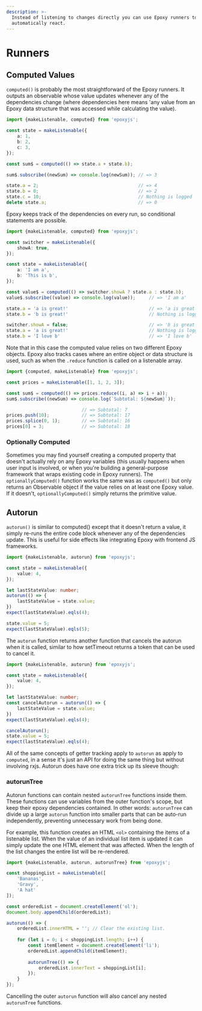 ```yaml
---
description: >-
  Instead of listening to changes directly you can use Epoxy runners to
  automatically react.
---
```


# Runners

## Computed Values

`computed()` is probably the most straightforward of the Epoxy runners. It outputs an observable whose value updates whenever any of the dependencies change \(where dependencies here means 'any value from an Epoxy data structure that was accessed while calculating the value\).

```typescript
import {makeListenable, computed} from 'epoxyjs';

const state = makeListenable({
    a: 1,
    b: 2,
    c: 3,
});

const sum$ = computed(() => state.a + state.b);

sum$.subscribe((newSum) => console.log(newSum)); // => 3

state.a = 2;                                     // => 4
state.b = 0;                                     // => 2
state.c = 10;                                    // Nothing is logged
delete state.a;                                  // => 0
```

Epoxy keeps track of the dependencies on every run, so conditional statements are possible.

```typescript
import {makeListenable, computed} from 'epoxyjs';

const switcher = makeListenable({
    showA: true,
});

const state = makeListenable({
    a: 'I am a',
    b: 'This is b',
});

const value$ = computed(() => switcher.showA ? state.a : state.b);
value$.subscribe((value) => console.log(value));     // => 'I am a'

state.a = 'a is great!'                              // => 'a is great!'
state.b = 'b is great!'                              // Nothing is logged

switcher.showA = false;                              // => 'b is great!'
state.a = 'a is great!'                              // Nothing is logged
state.b = 'I love b'                                 // => 'I love b'
```

Note that in this case the computed value relies on two different Epoxy objects. Epoxy also tracks cases where an entire object or data structure is used, such as when the `.reduce` function is called on a listenable array.

```typescript
import {computed, makeListenable} from 'epoxyjs';

const prices = makeListenable([1, 1, 2, 3]);

const sum$ = computed(() => prices.reduce((i, a) => i + a));
sum$.subscribe((newSum) => console.log(`Subtotal: ${newSum}`));

                            // => Subtotal: 7
prices.push(10);            // => Subtotal: 17
prices.splice(0, 1);        // => Subtotal: 16
prices[0] = 3;              // => Subtotal: 18
```

### Optionally Computed

Sometimes you may find yourself creating a computed property that doesn't actually rely on any Epoxy variables \(this usually happens when user input is involved, or when you're building a general-purpose framework that wraps existing code in Epoxy runners\). The `optionallyComputed()` function works the same was as `computed()` but only returns an Observable object if the value relies on at least one Epoxy value. If it doesn't, `optionallyComputed()` simply returns the primitive value.

## Autorun

`autorun()` is similar to computed\(\) except that it doesn't return a value, it simply re-runs the entire code block whenever any of the dependencies update. This is useful for side effects like integrating Epoxy with frontend JS frameworks.

```typescript
import {makeListenable, autorun} from 'epoxyjs';

const state = makeListenable({
    value: 4,
});

let lastStateValue: number;
autorun(() => {
    lastStateValue = state.value;
})
expect(lastStateValue).eqls(4);

state.value = 5;
expect(lastStateValue).eqls(5);
```

The `autorun` function returns another function that cancels the autorun when it is called, similar to how setTimeout returns a token that can be used to cancel it.

```typescript
import {makeListenable, autorun} from 'epoxyjs';

const state = makeListenable({
    value: 4,
});

let lastStateValue: number;
const cancelAutorun = autorun(() => {
    lastStateValue = state.value;
})
expect(lastStateValue).eqls(4);

cancelAutorun();
state.value = 5;
expect(lastStateValue).eqls(4);
```

All of the same concepts of getter tracking apply to `autorun` as apply to `computed`, in a sense it's just an API for doing the same thing but without involving rxjs. Autorun does have one extra trick up its sleeve though:

### autorunTree

Autorun functions can contain nested `autorunTree` functions inside them. These functions can use variables from the outer function's scope, but keep their epoxy dependencies contained. In other words: `autorunTree` can divide up a large `autorun` function into smaller parts that can be auto-run independently, preventing unnecessary work from being done.

For example, this function creates an HTML `<ol>` containing the items of a listenable list. When the value of an individual list item is updated it can simply update the one HTML element that was affected. When the length of the list changes the entire list will be re-rendered.

```typescript
import {makeListenable, autorun, autorunTree} from 'epoxyjs';

const shoppingList = makeListenable([
    'Bananas',
    'Gravy',
    'A hat'
]);

const orderedList = document.createElement('ol');
document.body.appendChild(orderedList);

autorun(() => {
    orderedList.innerHTML = ''; // Clear the existing list.
    
    for (let i = 0; i < shoppingList.length; i++) {
        const itemElement = document.createElement('li');
        orderedList.appendChild(itemElement);
        
        autorunTree(() => {
            orderedList.innerText = shoppingList[i];
        });
    }
});
```

Cancelling the outer `autorun` function will also cancel any nested `autorunTree` functions.

